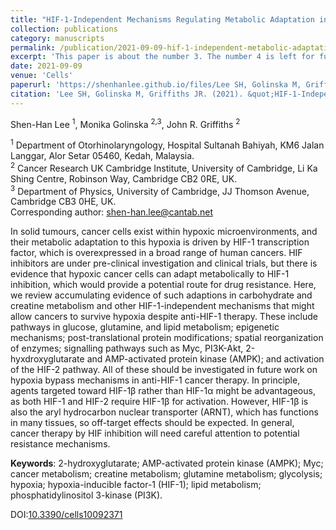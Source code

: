 ```yaml
---
title: "HIF-1-Independent Mechanisms Regulating Metabolic Adaptation in Hypoxic Cancer Cells"
collection: publications
category: manuscripts
permalink: /publication/2021-09-09-hif-1-independent-metabolic-adaptation-hypoxia-cancer
excerpt: 'This paper is about the number 3. The number 4 is left for future work.'
date: 2021-09-09
venue: 'Cells'
paperurl: 'https://shenhanlee.github.io/files/Lee SH, Golinska M, Griffiths JR_Cells_2021.pdf'
citation: 'Lee SH, Golinska M, Griffiths JR. (2021). &quot;HIF-1-Independent Mechanisms Regulating Metabolic Adaptation in Hypoxic Cancer Cells.&quot; <i>Cells</i>. 1(3).'
---
```


Shen-Han Lee <sup>1</sup>, Monika Golinska <sup>2,3</sup>, John R. Griffiths <sup>2</sup>  

<sup>1</sup> Department of Otorhinolaryngology, Hospital Sultanah Bahiyah, KM6 Jalan Langgar, Alor Setar 05460, Kedah, Malaysia.  
<sup>2</sup> Cancer Research UK Cambridge Institute, University of Cambridge, Li Ka Shing Centre, Robinson Way, Cambridge CB2 0RE, UK.  
<sup>3</sup> Department of Physics, University of Cambridge, JJ Thomson Avenue, Cambridge CB3 0HE, UK.  
Corresponding author: [shen-han.lee@cantab.net](mailto:shen-han.lee@cantab.net)  

In solid tumours, cancer cells exist within hypoxic microenvironments, and their metabolic adaptation to this hypoxia is driven by HIF-1 transcription factor, which is overexpressed in a broad range of human cancers. HIF inhibitors are under pre-clinical investigation and clinical trials, but there is evidence that hypoxic cancer cells can adapt metabolically to HIF-1 inhibition, which would provide a potential route for drug resistance. Here, we review accumulating evidence of such adaptions in carbohydrate and creatine metabolism and other HIF-1-independent mechanisms that might allow cancers to survive hypoxia despite anti-HIF-1 therapy. These include pathways in glucose, glutamine, and lipid metabolism; epigenetic mechanisms; post-translational protein modifications; spatial reorganization of enzymes; signalling pathways such as Myc, PI3K-Akt, 2-hyxdroxyglutarate and AMP-activated protein kinase (AMPK); and activation of the HIF-2 pathway. All of these should be investigated in future work on hypoxia bypass mechanisms in anti-HIF-1 cancer therapy. In principle, agents targeted toward HIF-1β rather than HIF-1α might be advantageous, as both HIF-1 and HIF-2 require HIF-1β for activation. However, HIF-1β is also the aryl hydrocarbon nuclear transporter (ARNT), which has functions in many tissues, so off-target effects should be expected. In general, cancer therapy by HIF inhibition will need careful attention to potential resistance mechanisms.

<b>Keywords</b>: 2-hydroxyglutarate; AMP-activated protein kinase (AMPK); Myc; cancer metabolism; creatine metabolism; glutamine metabolism; glycolysis; hypoxia; hypoxia-inducible factor-1 (HIF-1); lipid metabolism; phosphatidylinositol 3-kinase (PI3K).

DOI:[10.3390/cells10092371](https://doi.org/10.3390/cells10092371)  

